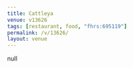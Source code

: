 ```yaml
---
title: Cattleya
venue: v13626
tags: [restaurant, food, "fhrs:695119"]
permalink: /v/13626/
layout: venue
---
```

null